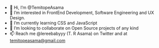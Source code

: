 - 👋 Hi, I’m @TemitopeAsama
- 👀 I’m interested in FrontEnd Development, Software Engineering and UX Design.
- 🌱 I’m currently learning CSS and JavaScript
- 💞️ I’m looking to collaborate on Open Source projects of any kind
- 📫 Reach me @lereebabyyy (T. R Asama) on Twitter and at temitopeasama@gmail.com

<!---
TemitopeAsama/TemitopeAsama is a ✨ special ✨ repository because its `README.md` (this file) appears on your GitHub profile.
You can click the Preview link to take a look at your changes.
--->
